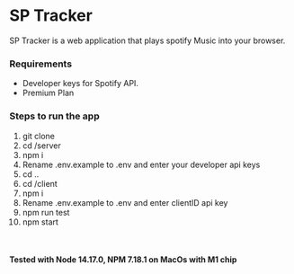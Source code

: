 # SP Tracker

SP Tracker is a web application that plays spotify Music into your browser.

### Requirements

- Developer keys for Spotify API.
- Premium Plan

### Steps to run the app

1. git clone
2. cd /server
3. npm i
4. Rename .env.example to .env and enter your developer api keys
5. cd ..
6. cd /client
7. npm i
8. Rename .env.example to .env and enter clientID api key
9. npm run test
10. npm start

<br>

#### Tested with Node 14.17.0, NPM 7.18.1 on MacOs with M1 chip
